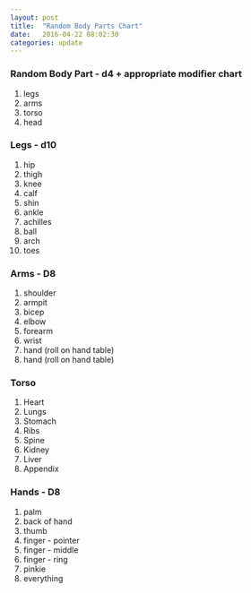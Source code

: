 ```yaml
---
layout: post
title:  "Random Body Parts Chart"
date:   2016-04-22 08:02:30
categories: update
---
```


### Random Body Part - d4 + appropriate modifier chart
1.  legs
2.  arms
3.  torso
4.  head

### Legs - d10
1.	hip
2.	thigh
3.	knee
4.	calf
5.	shin
6.	ankle
7.	achilles
8.	ball
9.	arch
10.	toes

### Arms - D8
1.	shoulder
2. 	armpit
3.	bicep
4.	elbow
5.	forearm
6.	wrist
7.	hand (roll on hand table)
8.	hand (roll on hand table)

### Torso
1. Heart
2. Lungs
3. Stomach
4. Ribs
5. Spine
6. Kidney
7. Liver
8. Appendix

### Hands - D8
1.	palm
2.	back of hand
3.	thumb
4.	finger - pointer
5. 	finger - middle
6. 	finger - ring
7. 	pinkie
8.	everything
